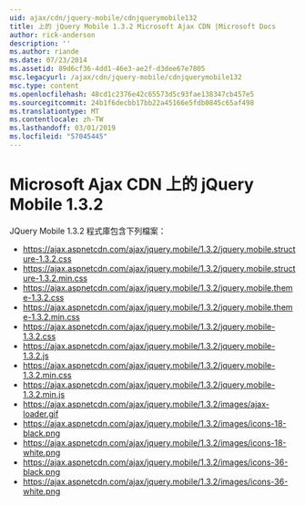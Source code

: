 ```yaml
---
uid: ajax/cdn/jquery-mobile/cdnjquerymobile132
title: 上的 jQuery Mobile 1.3.2 Microsoft Ajax CDN |Microsoft Docs
author: rick-anderson
description: ''
ms.author: riande
ms.date: 07/23/2014
ms.assetid: 89d6cf36-4dd1-46e3-ae2f-d3dee67e7805
msc.legacyurl: /ajax/cdn/jquery-mobile/cdnjquerymobile132
msc.type: content
ms.openlocfilehash: 48cd1c2376e42c65573d5c93fae138347cb457e5
ms.sourcegitcommit: 24b1f6decbb17bb22a45166e5fdb0845c65af498
ms.translationtype: MT
ms.contentlocale: zh-TW
ms.lasthandoff: 03/01/2019
ms.locfileid: "57045445"
---
```

<a name="jquery-mobile-132-on-the-microsoft-ajax-cdn"></a>Microsoft Ajax CDN 上的 jQuery Mobile 1.3.2
====================
JQuery Mobile 1.3.2 程式庫包含下列檔案：

- https://ajax.aspnetcdn.com/ajax/jquery.mobile/1.3.2/jquery.mobile.structure-1.3.2.css
- https://ajax.aspnetcdn.com/ajax/jquery.mobile/1.3.2/jquery.mobile.structure-1.3.2.min.css
- https://ajax.aspnetcdn.com/ajax/jquery.mobile/1.3.2/jquery.mobile.theme-1.3.2.css
- https://ajax.aspnetcdn.com/ajax/jquery.mobile/1.3.2/jquery.mobile.theme-1.3.2.min.css
- https://ajax.aspnetcdn.com/ajax/jquery.mobile/1.3.2/jquery.mobile-1.3.2.css
- https://ajax.aspnetcdn.com/ajax/jquery.mobile/1.3.2/jquery.mobile-1.3.2.js
- https://ajax.aspnetcdn.com/ajax/jquery.mobile/1.3.2/jquery.mobile-1.3.2.min.css
- https://ajax.aspnetcdn.com/ajax/jquery.mobile/1.3.2/jquery.mobile-1.3.2.min.js
- https://ajax.aspnetcdn.com/ajax/jquery.mobile/1.3.2/images/ajax-loader.gif
- https://ajax.aspnetcdn.com/ajax/jquery.mobile/1.3.2/images/icons-18-black.png
- https://ajax.aspnetcdn.com/ajax/jquery.mobile/1.3.2/images/icons-18-white.png
- https://ajax.aspnetcdn.com/ajax/jquery.mobile/1.3.2/images/icons-36-black.png
- https://ajax.aspnetcdn.com/ajax/jquery.mobile/1.3.2/images/icons-36-white.png
